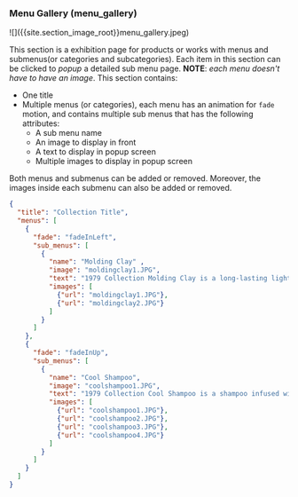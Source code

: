 <h3 id='menu_gallery'>Menu Gallery (menu_gallery)</h3>
![]({{site.section_image_root}}menu_gallery.jpeg)

This section is a exhibition page for products or works with menus and submenus(or categories and subcategories).  Each item in this section can be clicked to *popup* a detailed sub menu page.  **NOTE**: *each menu doesn't have to have an image*. This section contains:

* One title
* Multiple menus (or categories), each menu has an animation for `fade` motion, and contains multiple sub menus that has the following attributes:
  * A sub menu name
  * An image to display in front
  * A text to display in popup screen
  * Multiple images to display in popup screen

Both menus and submenus can be added or removed. Moreover, the images inside each submenu can also be added or removed.

```json
{
  "title": "Collection Title",
  "menus": [
    {
      "fade": "fadeInLeft",
      "sub_menus": [
        {
          "name": "Molding Clay" ,
          "image": "moldingclay1.JPG",
          "text": "1979 Collection Molding Clay is a long-lasting lightweight molding clay.",
          "images": [
            {"url": "moldingclay1.JPG"},
            {"url": "moldingclay2.JPG"}
          ]
        }
      ]
    },
    {
      "fade": "fadeInUp",
      "sub_menus": [
        {
          "name": "Cool Shampoo",
          "image": "coolshampoo1.JPG",
          "text": "1979 Collection Cool Shampoo is a shampoo infused with tea tree oil and peppermint oil, specially formulated to help thoroughly cleanse and penetrate each hair shaft. ",
          "images": [
            {"url": "coolshampoo1.JPG"},
            {"url": "coolshampoo2.JPG"},
            {"url": "coolshampoo3.JPG"},
            {"url": "coolshampoo4.JPG"}
          ]
        }
      ]
    }
  ]
}
```
